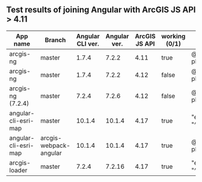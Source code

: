 ## Test results of joining Angular with ArcGIS JS API > 4.11

| App name | Branch | Angular CLI ver. | Angular ver. | ArcGIS JS API | working (0/1) | Comment |
| -------- | ------ | ---------------- | ------------ | ------------- | ------------- | ------- |
| arcgis-ng | master | 1.7.4 | 7.2.2 | 4.11 | true  | @arcgis/webpack-plugin": "4.11.0" |
| arcgis-ng | master | 1.7.4 | 7.2.2 | 4.12 | false | @arcgis/webpack-plugin": "4.12.0" |
| arcgis-ng (7.2.4) | master | 7.2.4 | 7.2.6 | 4.12 | false | @arcgis/webpack-plugin": "4.12.0" |
| angular-cli-esri-map | master | 10.1.4 | 10.1.4 | 4.17 | true | "esri-loader": "^2.16.0" |
| angular-cli-esri-map | arcgis-webpack-angular | 10.1.4 | 10.1.4 | 4.17 | true | @arcgis/webpack-plugin": "^4.17.4" |
| arcgis-loader | master | 7.2.4 | 7.2.16 | 4.17 | true | "esri-loader": "^3.0.0" |